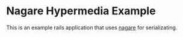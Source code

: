 # Nagare Hypermedia Example

This is an example rails application that uses [nagare](https://github.com/oestrich/nagare) for serializating.
